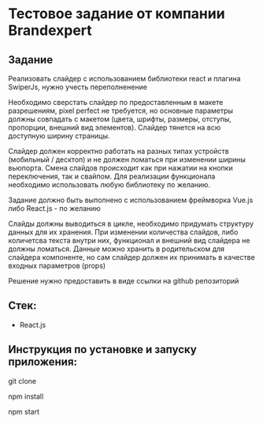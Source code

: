 # Тестовое задание от компании Brandexpert

## Задание 
Реализовать слайдер с использованием библиотеки react и плагина SwiperJs, нужно учесть переполненение

Необходимо сверстать слайдер по предоставленным в макете разрешениям, pixel perfect не требуется, но основные параметры должны совпадать с макетом (цвета, шрифты, размеры, отступы, пропорции, внешний вид элементов). Слайдер тянется на всю доступную ширину страницы.

Слайдер должен корректно работать на разных типах устройств (мобильный / десктоп) и не должен ломаться при изменении ширины вьюпорта. Смена слайдов происходит как при нажатии на кнопки переключения, так и свайпом. Для реализации функционала необходимо использовать любую библиотеку по желанию.

Задание должно быть выполнено с использованием фреймворка Vue.js либо React.js - по желанию

Слайды должны выводиться в цикле, необходимо придумать структуру данных для их хранения. При изменении количества слайдов, либо количетсва текста внутри них, функционал и внешний вид слайдера не должны ломаться. Данные можно хранить в родительском для слайдера компоненте, но сам слайдер должен их принимать в качестве входных параметров (props)

Решение нужно предоставить в виде ссылки на github репозиторий

## Стек: 
* React.js

## Инструкция по установке и запуску приложения:

  git clone 
  
  npm install
  
  npm start
